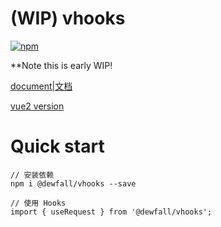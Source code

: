 # (WIP) vhooks

[![npm](https://img.shields.io/npm/v/@dewfall/vhooks)](https://www.npmjs.com/package/@dewfall/vhooks)

**Note this is early WIP!

[document|文档](https://dewfall123.github.io/vhooks/)

[vue2 version](https://www.npmjs.com/package/@dewfall/vhooks-vue2)

# Quick start

```
// 安装依赖
npm i @dewfall/vhooks --save

// 使用 Hooks
import { useRequest } from '@dewfall/vhooks';
```

